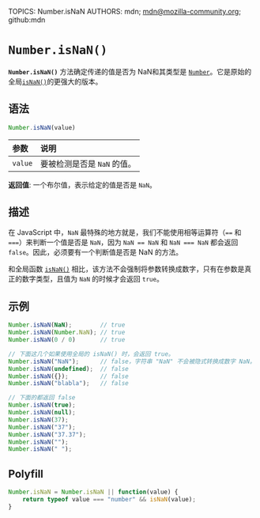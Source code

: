 TOPICS: Number.isNaN
AUTHORS: mdn; mdn@mozilla-community.org; github:mdn

# `Number.isNaN()`

**`Number.isNaN()`** 方法确定传递的值是否为 NaN和其类型是 [`Number`](/zh-hans/webfrontend/Number)。它是原始的全局[`isNaN()`](/zh-hans/webfrontend/isNaN)的更强大的版本。

## 语法

```javascript
Number.isNaN(value)
```

| 参数 | 说明 |
| :-- | :-- |
| `value` | 要被检测是否是 `NaN` 的值。|

**返回值**: 一个布尔值，表示给定的值是否是 `NaN`。

## 描述

在 JavaScript 中，`NaN` 最特殊的地方就是，我们不能使用相等运算符（`==` 和 `===`）来判断一个值是否是 `NaN`，因为 `NaN == NaN` 和 `NaN === NaN`
都会返回 `false`。因此，必须要有一个判断值是否是 NaN 的方法。

和全局函数 [`isNaN()`](/zh-hans/webfrontend/isNaN) 相比，该方法不会强制将参数转换成数字，只有在参数是真正的数字类型，且值为 `NaN` 的时候才会返回 `true`。

## 示例

```javascript
Number.isNaN(NaN);        // true
Number.isNaN(Number.NaN); // true
Number.isNaN(0 / 0)       // true

// 下面这几个如果使用全局的 isNaN() 时，会返回 true。
Number.isNaN("NaN");      // false，字符串 "NaN" 不会被隐式转换成数字 NaN。
Number.isNaN(undefined);  // false
Number.isNaN({});         // false
Number.isNaN("blabla");   // false

// 下面的都返回 false
Number.isNaN(true);
Number.isNaN(null);
Number.isNaN(37);
Number.isNaN("37");
Number.isNaN("37.37");
Number.isNaN("");
Number.isNaN(" ");
```

## Polyfill

```javascript
Number.isNaN = Number.isNaN || function(value) {
    return typeof value === "number" && isNaN(value);
}
```
